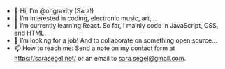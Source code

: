 - 👋 Hi, I’m @ohgravity (Sara!)
- 👀 I’m interested in coding, electronic music, art,...
- 🌱 I’m currently learning React. So far, I mainly code in JavaScript, CSS, and HTML.
- 💞️ I’m looking for a job! And to collaborate on something open source...
- 📫 How to reach me: Send a note on my contact form at https://sarasegel.net/ or an email to sara.segel@gmail.com.
